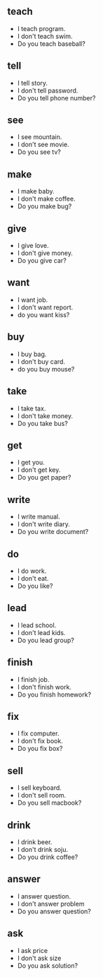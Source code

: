 ## teach
- I teach program.
- I don't teach swim.
- Do you teach baseball?

## tell
- I tell story.
- I don't tell password.
- Do you tell phone number?

## see
- I see mountain.
- I don't see movie.
- Do you see tv?

## make
- I make baby.
- I don't make coffee.
- Do you make bug?

## give
- I give love.
- I don't give money.
- Do you give car?

## want
- I want job.
- I don't want report.
- do you want kiss?

## buy
- I buy bag.
- I don't buy card.
- do you buy mouse?

## take
- I take tax.
- I don't take money.
- Do you take bus?

## get
- I get you.
- I don't get key.
- Do you get paper?

## write
- I write manual.
- I don't write diary.
- Do you write document?

## do
- I do work.
- I don't eat.
- Do you like?

## lead
- I lead school.
- I don't lead kids.
- Do you lead group?

## finish
- I finish job.
- I don't finish work.
- Do you finish homework?

## fix
- I fix computer.
- I don't fix book.
- Do you fix box?

## sell
- I sell keyboard.
- I don't sell room.
- Do you sell macbook?

## drink
- I drink beer.
- I don't drink soju.
- Do you drink coffee?

## answer
- I answer question.
- I don't answer problem
- Do you answer question?

## ask
- I ask price
- I don't ask size
- Do you ask solution?
